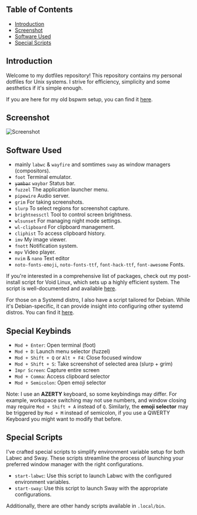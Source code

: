 ## Table of Contents
- [Introduction](#introduction)
- [Screenshot](#screenshot)
- [Software Used](#software-used)
- [Special Scripts](#special-scripts)

## Introduction

Welcome to my dotfiles repository! This repository contains my personal dotfiles for Unix systems. I strive for efficiency, simplicity and some aesthetics if it's simple enough.

If you are here for my old bspwm setup, you can find it [here](https://github.com/speyll/misc-dotfiles).

## Screenshot

![Screenshot](https://i.ibb.co/TvdZp1D/grimoptimized.webp)

## Software Used

  - mainly `labwc` & `wayfire` and somtimes `sway` as window managers (compositors).
  - `foot` Terminal emulator.
  - ~~`yambar`~~ `waybar` Status bar.
  - `fuzzel` The application launcher menu.
  - `pipewire` Audio server.
  - `grim` For taking screenshots.
  - `slurp` To select regions for screenshot capture.
  - `brightnessctl` Tool to control screen brightness.
  - `wlsunset` For managing night mode settings.
  - `wl-clipboard` For clipboard management.
  - `cliphist` To access clipboard history.
  - `imv` My image viewer.
  - `fnott` Notification system.
  - `mpv` Video player.
  - `nvim` & `nano` Text editor
  - `noto-fonts-emoji`, `noto-fonts-ttf`, `font-hack-ttf`, `font-awesome` Fonts.

If you're interested in a comprehensive list of packages, check out my post-install script for Void Linux, which sets up a highly efficient system. The script is well-documented and available [here](https://gist.github.com/Speyll/b2c46449fb9a9be44f07be3a81f01a2b).

For those on a Systemd distro, I also have a script tailored for Debian. While it's Debian-specific, it can provide insight into configuring other systemd distros. You can find it [here](https://gist.github.com/Speyll/852a81e28565a7dca2777a78da36eaa9).

## Special Keybinds

- `Mod + Enter`: Open terminal (foot)
- `Mod + D`: Launch menu selector (fuzzel)
- `Mod + Shift + Q` or `Alt + F4`: Close focused window
- `Mod + Shift + S`: Take screenshot of selected area (slurp + grim)
- `Impr Screen`: Capture entire screen
- `Mod + Comma`: Access clipboard selector
- `Mod + Semicolon`: Open emoji selector

Note: I use an **AZERTY** keyboard, so some keybindings may differ. For example, workspace switching may not use numbers, and window closing may require `Mod + Shift + A` instead of `Q`. Similarly, the **emoji selector** may be triggered by `Mod + M` instead of semicolon, if you use a QWERTY Keyboard you might want to modify that before.

## Special Scripts

I've crafted special scripts to simplify environment variable setup for both Labwc and Sway. These scripts streamline the process of launching your preferred window manager with the right configurations.

- `start-labwc`: Use this script to launch Labwc with the configured environment variables.
- `start-sway`: Use this script to launch Sway with the appropriate configurations.

Additionally, there are other handy scripts available in `.local/bin`.
